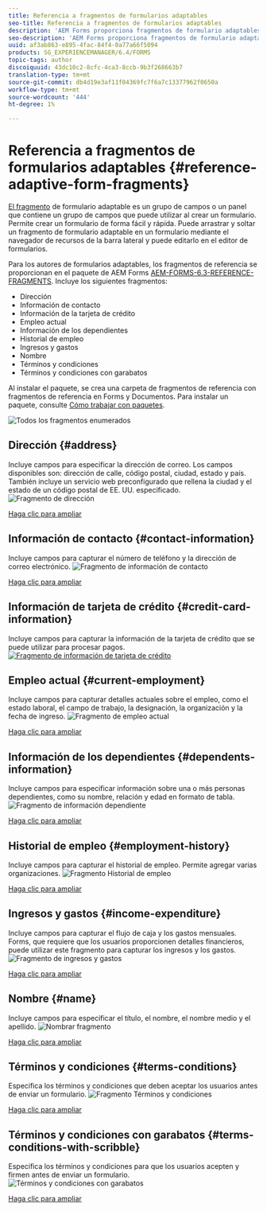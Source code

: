 ```yaml
---
title: Referencia a fragmentos de formularios adaptables
seo-title: Referencia a fragmentos de formularios adaptables
description: 'AEM Forms proporciona fragmentos de formulario adaptables que se pueden utilizar como recursos para crear un formulario rápidamente. '
seo-description: 'AEM Forms proporciona fragmentos de formulario adaptables que se pueden utilizar como recursos para crear un formulario rápidamente. '
uuid: af3ab863-e895-4fac-84f4-0a77a66f5094
products: SG_EXPERIENCEMANAGER/6.4/FORMS
topic-tags: author
discoiquuid: 43dc10c2-8cfc-4ca3-8ccb-9b3f268663b7
translation-type: tm+mt
source-git-commit: db4d19e3af11f04369fc7f6a7c13377962f0650a
workflow-type: tm+mt
source-wordcount: '444'
ht-degree: 1%

---
```



# Referencia a fragmentos de formularios adaptables {#reference-adaptive-form-fragments}

[El fragmento](/help/forms/using/adaptive-form-fragments.md) de formulario adaptable es un grupo de campos o un panel que contiene un grupo de campos que puede utilizar al crear un formulario. Permite crear un formulario de forma fácil y rápida. Puede arrastrar y soltar un fragmento de formulario adaptable en un formulario mediante el navegador de recursos de la barra lateral y puede editarlo en el editor de formularios.

Para los autores de formularios adaptables, los fragmentos de referencia se proporcionan en el paquete de AEM Forms [AEM-FORMS-6.3-REFERENCE-FRAGMENTS](https://www.adobeaemcloud.com/content/marketplace/marketplaceProxy.html?packagePath=/content/companies/public/adobe/packages/cq630/fd/AEM-FORMS-6.3-REFERENCE-FRAGMENTS). Incluye los siguientes fragmentos:

* Dirección
* Información de contacto
* Información de la tarjeta de crédito
* Empleo actual
* Información de los dependientes
* Historial de empleo
* Ingresos y gastos
* Nombre
* Términos y condiciones
* Términos y condiciones con garabatos

Al instalar el paquete, se crea una carpeta de fragmentos de referencia con fragmentos de referencia en Forms y Documentos. Para instalar un paquete, consulte [Cómo trabajar con paquetes](/help/sites-administering/package-manager.md).

![Todos los fragmentos enumerados](assets/ootb-frags.png)

## Dirección {#address}

Incluye campos para especificar la dirección de correo. Los campos disponibles son: dirección de calle, código postal, ciudad, estado y país. También incluye un servicio web preconfigurado que rellena la ciudad y el estado de un código postal de EE. UU. especificado.
![Fragmento de dirección](assets/address.png)

[Haga clic para ampliar](assets/address.png)

## Información de contacto {#contact-information}

Incluye campos para capturar el número de teléfono y la dirección de correo electrónico.
![Fragmento de información de contacto](assets/contact-info.png)

[Haga clic para ampliar](assets/contact-info-1.png)

## Información de tarjeta de crédito {#credit-card-information}

Incluye campos para capturar la información de la tarjeta de crédito que se puede utilizar para procesar pagos.
[ ![Fragmento de información de tarjeta de crédito](assets/cc-info.png)](assets/cc-info-1.png)

## Empleo actual {#current-employment}

Incluye campos para capturar detalles actuales sobre el empleo, como el estado laboral, el campo de trabajo, la designación, la organización y la fecha de ingreso.
![Fragmento de empleo actual](assets/current-emp.png)

[Haga clic para ampliar](assets/current-emp-1.png)

## Información de los dependientes {#dependents-information}

Incluye campos para especificar información sobre una o más personas dependientes, como su nombre, relación y edad en formato de tabla.
![Fragmento de información dependiente](assets/dependents-info.png)

[Haga clic para ampliar](assets/dependents-info-1.png)

## Historial de empleo {#employment-history}

Incluye campos para capturar el historial de empleo. Permite agregar varias organizaciones.
![Fragmento Historial de empleo](assets/emp-history.png)

[Haga clic para ampliar](assets/emp-history-1.png)

## Ingresos y gastos {#income-expenditure}

Incluye campos para capturar el flujo de caja y los gastos mensuales. Forms, que requiere que los usuarios proporcionen detalles financieros, puede utilizar este fragmento para capturar los ingresos y los gastos.
![Fragmento de ingresos y gastos](assets/income.png)

[Haga clic para ampliar](assets/income-1.png)

## Nombre {#name}

Incluye campos para especificar el título, el nombre, el nombre medio y el apellido.
![Nombrar fragmento](assets/name.png)

[Haga clic para ampliar](assets/name-1.png)

## Términos y condiciones {#terms-conditions}

Especifica los términos y condiciones que deben aceptar los usuarios antes de enviar un formulario.
![Fragmento Términos y condiciones](assets/tnc.png)

[Haga clic para ampliar](assets/tnc-1.png)

## Términos y condiciones con garabatos {#terms-conditions-with-scribble}

Especifica los términos y condiciones para que los usuarios acepten y firmen antes de enviar un formulario.
![Términos y condiciones con garabatos](assets/tnc-scribble.png)

[Haga clic para ampliar](assets/tnc-scribble-1.png)